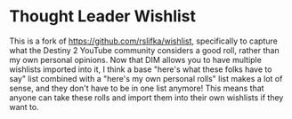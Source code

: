 # Thought Leader Wishlist

This is a fork of https://github.com/rslifka/wishlist, specifically to capture
what the Destiny 2 YouTube community considers a good roll, rather than my
own personal opinions. Now that DIM allows you to have multiple wishlists
imported into it, I think a base "here's what these folks have to say" list
combined with a "here's my own personal rolls" list makes a lot of sense, and
they don't have to be in one list anymore! This means that anyone can take
these rolls and import them into their own wishlists if they want to.
